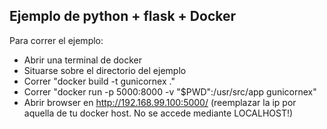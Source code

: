 Ejemplo de python + flask + Docker
----------------------------------

Para correr el ejemplo:
* Abrir una terminal de docker
* Situarse sobre el directorio del ejemplo
* Correr "docker build -t gunicornex ."
* Correr "docker run -p 5000:8000 -v "$PWD":/usr/src/app gunicornex"
* Abrir browser en http://192.168.99.100:5000/ (reemplazar la ip por aquella de tu docker host. No se accede mediante LOCALHOST!)

